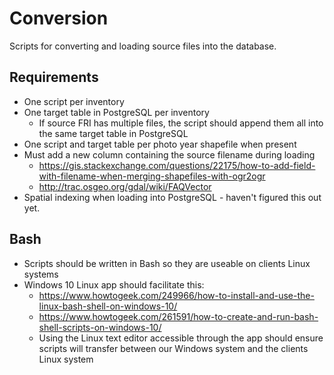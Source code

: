 # Conversion
Scripts for converting and loading source files into the database.

## Requirements
* One script per inventory
* One target table in PostgreSQL per inventory
  * If source FRI has multiple files, the script should append them all into the same target table in PostgreSQL
* One script and target table per photo year shapefile when present 
* Must add a new column containing the source filename during loading
  * https://gis.stackexchange.com/questions/22175/how-to-add-field-with-filename-when-merging-shapefiles-with-ogr2ogr
  * http://trac.osgeo.org/gdal/wiki/FAQVector
* Spatial indexing when loading into PostgreSQL - haven't figured this out yet.

## Bash
* Scripts should be written in Bash so they are useable on clients Linux systems
* Windows 10 Linux app should facilitate this:
  * https://www.howtogeek.com/249966/how-to-install-and-use-the-linux-bash-shell-on-windows-10/
  * https://www.howtogeek.com/261591/how-to-create-and-run-bash-shell-scripts-on-windows-10/
  * Using the Linux text editor accessible through the app should ensure scripts will transfer between our Windows system and the clients Linux system
